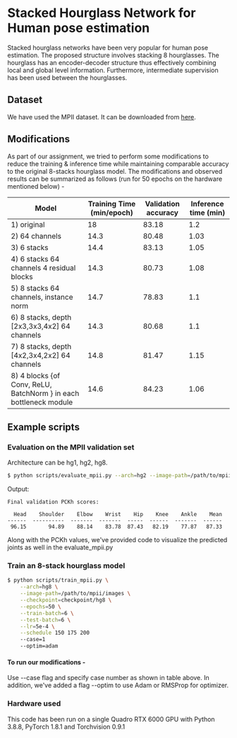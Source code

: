 # Stacked Hourglass Network for Human pose estimation

Stacked hourglass networks have been very popular for human pose estimation. The proposed structure involves stacking 8 hourglasses. The hourglass has an encoder-decoder structure thus effectively combining local and global level information. Furthermore, intermediate supervision has been used between the hourglasses.

## Dataset

We have used the MPII dataset. It can be downloaded from [here](http://human-pose.mpi-inf.mpg.de/#download).

## Modifications

As part of our assignment, we tried to perform some modifications to reduce the training & inference time while maintaining comparable accuracy to the original 8-stacks hourglass model. The modifications and observed results can be summarized as follows (run for 50 epochs on the hardware mentioned below) - 

| Model         | Training Time (min/epoch) | Validation accuracy  | Inference time (min)
| ------------- |---------------------------| ---------------------| ---------------------|
| 1) original      | 18             | 83.18                |  1.2             |
| 2) 64 channels      | 14.3             | 80.48                |  1.03             |
| 3) 6 stacks      | 14.4             | 83.13                |  1.05             |
| 4) 6 stacks 64 channels 4 residual blocks      | 14.3             | 80.73                |  1.08             |
| 5) 8 stacks 64 channels, instance norm      | 14.7             | 78.83                |  1.1             |
| 6) 8 stacks, depth [2x3,3x3,4x2] 64 channels     | 14.3             | 80.68                |  1.1             |
| 7) 8 stacks, depth [4x2,3x4,2x2] 64 channels     | 14.8             | 81.47                |  1.15             |
| 8) 4 blocks {of Conv, ReLU, BatchNorm } in each bottleneck module      | 14.6             | 84.23                |  1.06   |

## Example scripts


### Evaluation on the MPII validation set

Architecture can be hg1, hg2, hg8.

```bash
$ python scripts/evaluate_mpii.py --arch=hg2 --image-path=/path/to/mpii/images --model-file=/path/to/saved/model_checkpoint
```

Output:

```
Final validation PCKh scores:

  Head    Shoulder    Elbow    Wrist    Hip    Knee    Ankle    Mean
------  ----------  -------  -------  -----  ------  -------  ------
 96.15       94.89    88.14    83.78  87.43   82.19    77.87   87.33
```

Along with the PCKh values, we've provided code to visualize the predicted joints as well in the evaluate_mpii.py

### Train an 8-stack hourglass model

```bash
$ python scripts/train_mpii.py \
    --arch=hg8 \
    --image-path=/path/to/mpii/images \
    --checkpoint=checkpoint/hg8 \
    --epochs=50 \
    --train-batch=6 \
    --test-batch=6 \
    --lr=5e-4 \
    --schedule 150 175 200
    --case=1
    --optim=adam
```

#### To run our modifications - 

Use --case flag and specify case number as shown in table above. In addition, we've added a flag --optim to use Adam or RMSProp for optimizer.

### Hardware used

This code has been run on a single Quadro RTX 6000 GPU with Python 3.8.8, PyTorch 1.8.1 and Torchvision 0.9.1
